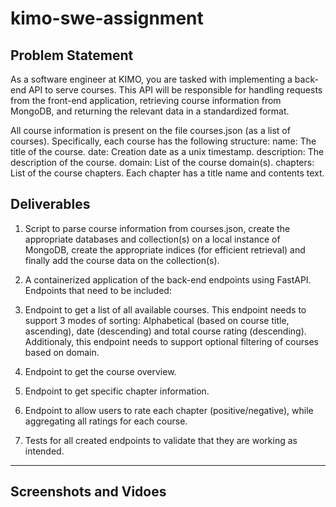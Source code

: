 # kimo-swe-assignment

## Problem Statement
As a software engineer at KIMO, you are tasked with implementing a back-end API to serve courses. This API
will be responsible for handling requests from the front-end application, retrieving course information from
MongoDB, and returning the relevant data in a standardized format.

All course information is present on the file courses.json (as a list of courses). Specifically, each course
has the following structure:
name: The title of the course.
date: Creation date as a unix timestamp.
description: The description of the course.
domain: List of the course domain(s).
chapters: List of the course chapters. Each chapter has a title name and contents text.

## Deliverables
1. Script to parse course information from courses.json, create the appropriate databases and
collection(s) on a local instance of MongoDB, create the appropriate indices (for efficient retrieval)
and finally add the course data on the collection(s).

2. A containerized application of the back-end endpoints using FastAPI. Endpoints that need to be
included:
  1. Endpoint to get a list of all available courses. This endpoint needs to support 3 modes of
sorting: Alphabetical (based on course title, ascending), date (descending) and total course
rating (descending). Additionaly, this endpoint needs to support optional filtering of courses
based on domain.
  2. Endpoint to get the course overview.
  3. Endpoint to get specific chapter information.
  4. Endpoint to allow users to rate each chapter (positive/negative), while aggregating all ratings
for each course.

3. Tests for all created endpoints to validate that they are working as intended.

--- 

## Screenshots and Vidoes
